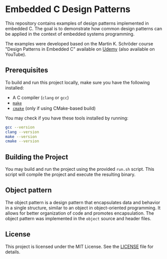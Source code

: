 # Embedded C Design Patterns

This repository contains examples of design patterns implemented in embedded C. The goal is to demonstrate how common design patterns can be applied in the context of embedded systems programming.

The examples were developed based on the Martin K. Schröder course "Design Patterns in Embedded C" available on [Udemy](https://www.udemy.com/course/embedded-c-programming-design-patterns/?srsltid=AfmBOoq7tYXLs5xy7H3ZCYdd2eG4GdPBi336JkoWeg7D51fpguUF-v9z&couponCode=ST4MT20725A) (also available on YouTube).

## Prerequisites

To build and run this project locally, make sure you have the following installed:

- A C compiler (`clang` or `gcc`)
- [`make`](https://www.gnu.org/software/make/)
- [`cmake`](https://cmake.org/) (only if using CMake-based build)

You may check if you have these tools installed by running:

```bash
gcc --version
clang --version
make --version
cmake --version
```

## Building the Project

You may build and run the project using the provided `run.sh` script. This script will compile the project and execute the resulting binary.

## Object pattern

The object pattern is a design pattern that encapsulates data and behavior in a single structure, similar to an object in object-oriented programming. It allows for better organization of code and promotes encapsulation. The object pattern was implemented in the `object` source and header files.

## License

This project is licensed under the MIT License. See the [LICENSE](LICENSE) file for details.
